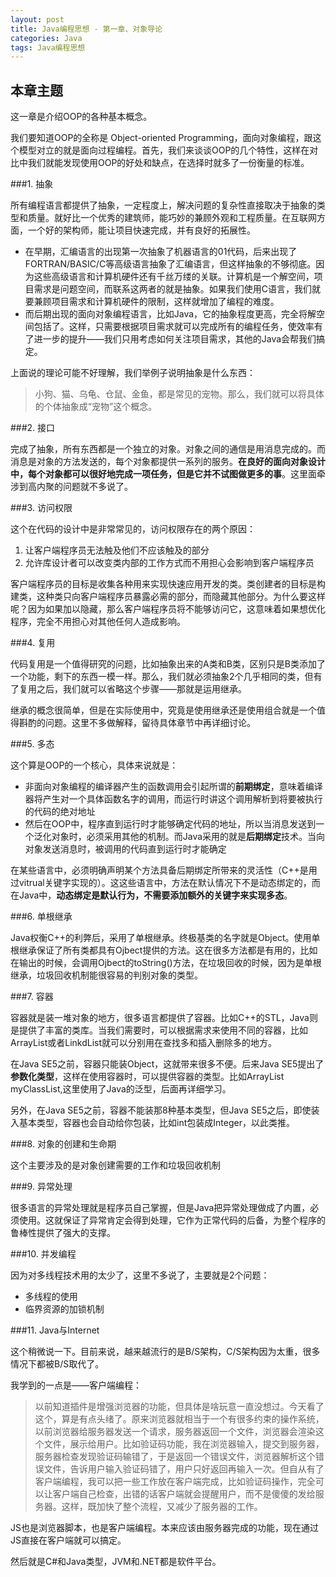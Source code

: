 ```yaml
---
layout: post
title: Java编程思想 - 第一章、对象导论
categories: Java
tags: Java编程思想
---
```


## 本章主题

这一章是介绍OOP的各种基本概念。

我们要知道OOP的全称是 Object-oriented Programming，面向对象编程，跟这个模型对立的就是面向过程编程。首先，我们来谈谈OOP的几个特性，这样在对比中我们就能发现使用OOP的好处和缺点，在选择时就多了一份衡量的标准。

###1. 抽象

所有编程语言都提供了抽象，一定程度上，解决问题的复杂性直接取决于抽象的类型和质量。就好比一个优秀的建筑师，能巧妙的兼顾外观和工程质量。在互联网方面，一个好的架构师，能让项目快速完成，并有良好的拓展性。

* 在早期，汇编语言的出现第一次抽象了机器语言的01代码，后来出现了FORTRAN/BASIC/C等高级语言抽象了汇编语言，但这样抽象的不够彻底。因为这些高级语言和计算机硬件还有千丝万缕的关联。计算机是一个解空间，项目需求是问题空间，而联系这两者的就是抽象。如果我们使用C语言，我们就要兼顾项目需求和计算机硬件的限制，这样就增加了编程的难度。
* 而后期出现的面向对象编程语言，比如Java，它的抽象程度更高，完全将解空间包括了。这样，只需要根据项目需求就可以完成所有的编程任务，使效率有了进一步的提升——我们只用考虑如何关注项目需求，其他的Java会帮我们搞定。

上面说的理论可能不好理解，我们举例子说明抽象是什么东西：

> 小狗、猫、乌龟、仓鼠、金鱼，都是常见的宠物。那么，我们就可以将具体的个体抽象成“宠物”这个概念。

###2. 接口

完成了抽象，所有东西都是一个独立的对象。对象之间的通信是用消息完成的。而消息是对象的方法发送的，每个对象都提供一系列的服务。**在良好的面向对象设计中，每个对象都可以很好地完成一项任务，但是它并不试图做更多的事**。这里面牵涉到高内聚的问题就不多说了。

###3. 访问权限

这个在代码的设计中是非常常见的，访问权限存在的两个原因：

1. 让客户端程序员无法触及他们不应该触及的部分
2. 允许库设计者可以改变类内部的工作方式而不用担心会影响到客户端程序员

客户端程序员的目标是收集各种用来实现快速应用开发的类。类创建者的目标是构建类，这种类只向客户端程序员暴露必需的部分，而隐藏其他部分。为什么要这样呢？因为如果加以隐藏，那么客户端程序员将不能够访问它，这意味着如果想优化程序，完全不用担心对其他任何人造成影响。

###4. 复用

代码复用是一个值得研究的问题，比如抽象出来的A类和B类，区别只是B类添加了一个功能，剩下的东西一模一样。那么，我们就必须抽象2个几乎相同的类，但有了复用之后，我们就可以省略这个步骤——那就是运用继承。

继承的概念很简单，但是在实际使用中，究竟是使用继承还是使用组合就是一个值得斟酌的问题。这里不多做解释，留待具体章节中再详细讨论。

###5. 多态

这个算是OOP的一个核心，具体来说就是：

* 非面向对象编程的编译器产生的函数调用会引起所谓的**前期绑定**，意味着编译器将产生对一个具体函数名字的调用，而运行时讲这个调用解析到将要被执行的代码的绝对地址
* 然后在OOP中，程序直到运行时才能够确定代码的地址，所以当消息发送到一个泛化对象时，必须采用其他的机制。而Java采用的就是**后期绑定**技术。当向对象发送消息时，被调用的代码直到运行时才能确定

在某些语言中，必须明确声明某个方法具备后期绑定所带来的灵活性（C++是用过vitrual关键字实现的）。这这些语言中，方法在默认情况下不是动态绑定的，而在Java中，**动态绑定是默认行为，不需要添加额外的关键字来实现多态**。

###6. 单根继承

Java权衡C++的利弊后，采用了单根继承。终极基类的名字就是Object。使用单根继承保证了所有类都具有Ojbect提供的方法。这在很多方法都是有用的，比如在输出的时候，会调用Ojbect的toString()方法，在垃圾回收的时候，因为是单根继承，垃圾回收机制能很容易的判别对象的类型。 

###7. 容器

容器就是装一堆对象的地方，很多语言都提供了容器。比如C++的STL，Java则是提供了丰富的类库。当我们需要时，可以根据需求来使用不同的容器，比如ArrayList或者LinkdList就可以分别用在查找多和插入删除多的地方。

在Java SE5之前，容器只能装Object，这就带来很多不便。后来Java SE5提出了**参数化类型**，这样在使用容器时，可以提供容器的类型。比如ArrayList<MyClass> myClassList,这里使用了Java的泛型，后面再详细学习。

另外，在Java SE5之前，容器不能装那8种基本类型，但Java SE5之后，即使装入基本类型，容器也会自动给你包装，比如int包装成Integer，以此类推。

###8. 对象的创建和生命期

这个主要涉及的是对象创建需要的工作和垃圾回收机制

###9. 异常处理

很多语言的异常处理就是程序员自己掌握，但是Java把异常处理做成了内置，必须使用。这就保证了异常肯定会得到处理，它作为正常代码的后备，为整个程序的鲁棒性提供了强大的支撑。

###10. 并发编程

因为对多线程技术用的太少了，这里不多说了，主要就是2个问题：

* 多线程的使用
* 临界资源的加锁机制

###11. Java与Internet

这个稍微说一下。目前来说，越来越流行的是B/S架构，C/S架构因为太重，很多情况下都被B/S取代了。

我学到的一点是——客户端编程：

> 以前知道插件是增强浏览器的功能，但具体是啥玩意一直没想过。今天看了这个，算是有点头绪了。原来浏览器就相当于一个有很多约束的操作系统，以前浏览器给服务器发送一个请求，服务器返回一个文件，浏览器会渲染这个文件，展示给用户。比如验证码功能，我在浏览器输入，提交到服务器，服务器检查发现验证码输错了，于是返回一个错误文件，浏览器解析这个错误文件，告诉用户输入验证码错了，用户只好返回再输入一次。但自从有了客户端编程，我可以把一些工作放在客户端完成，比如验证码操作，完全可以让客户端自己检查，出错的话客户端就会提醒用户，而不是傻傻的发给服务器。这样，既加快了整个流程，又减少了服务器的工作。

JS也是浏览器脚本，也是客户端编程。本来应该由服务器完成的功能，现在通过JS直接在客户端就可以搞定。

然后就是C#和Java类型，JVM和.NET都是软件平台。